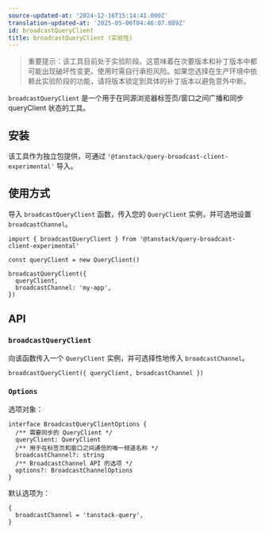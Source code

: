```yaml
---
source-updated-at: '2024-12-16T15:14:41.000Z'
translation-updated-at: '2025-05-06T04:46:07.089Z'
id: broadcastQueryClient
title: broadcastQueryClient (实验性)
---
```

> 重要提示：该工具目前处于实验阶段。这意味着在次要版本和补丁版本中都可能出现破坏性变更。使用时需自行承担风险。如果您选择在生产环境中依赖此实验阶段的功能，请将版本锁定到具体的补丁版本以避免意外中断。

`broadcastQueryClient` 是一个用于在同源浏览器标签页/窗口之间广播和同步 queryClient 状态的工具。

## 安装

该工具作为独立包提供，可通过 `'@tanstack/query-broadcast-client-experimental'` 导入。

## 使用方式

导入 `broadcastQueryClient` 函数，传入您的 `QueryClient` 实例，并可选地设置 `broadcastChannel`。

```tsx
import { broadcastQueryClient } from '@tanstack/query-broadcast-client-experimental'

const queryClient = new QueryClient()

broadcastQueryClient({
  queryClient,
  broadcastChannel: 'my-app',
})
```

## API

### `broadcastQueryClient`

向该函数传入一个 `QueryClient` 实例，并可选择性地传入 `broadcastChannel`。

```tsx
broadcastQueryClient({ queryClient, broadcastChannel })
```

### `Options`

选项对象：

```tsx
interface BroadcastQueryClientOptions {
  /** 需要同步的 QueryClient */
  queryClient: QueryClient
  /** 用于在标签页和窗口之间通信的唯一频道名称 */
  broadcastChannel?: string
  /** BroadcastChannel API 的选项 */
  options?: BroadcastChannelOptions
}
```

默认选项为：

```tsx
{
  broadcastChannel = 'tanstack-query',
}
```
